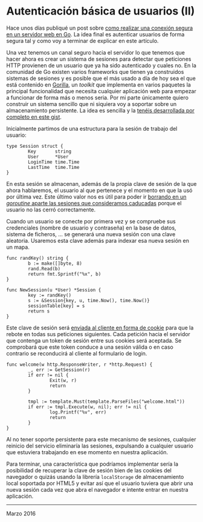 # Autenticación básica de usuarios (II)


Hace unos días publiqué un post sobre [como realizar una conexión segura en un
servidor web en Go](../posts.html/autenticacion-basica-usuarios-i.md.html). La idea final es autenticar usuarios de forma segura tal y
como voy a terminar de explicar en este artículo.

Una vez tenemos un canal seguro hacia el servidor lo que tenemos que hacer ahora
es crear un sistema de sesiones para detectar que peticiones HTTP provienen de
un usuario que ya ha sido autenticado y cuales no. En la comunidad de Go existen
varios frameworks que tienen ya construidos sistemas de sesiones y es posible
que el más usado a día de hoy sea el que está contenido en [Gorilla](http://www.gorillatoolkit.org/), un *toolkit*
que implementa en varios paquetes la principal funcionalidad que necesita
cualquier aplicación web para empezar a funcionar de forma más o menos seria.
Por mi parte únicamente quiero construir un sistema sencillo que ni siquiera voy
a soportar sobre un almacenamiento persistente. La idea es sencilla y la [tenéis
desarrollada por completo en este gist](https://gist.github.com/sdemingo/79d5b6651b728badbe46). 

Inicialmente partimos de una estructura para la sesión de trabajo del usuario:

    type Session struct {
            Key       string
            User      *User
            LoginTime time.Time
            LastTime  time.Time
    }

En esta sesión se almacenan, además de la propia clave de sesión de la que ahora
hablaremos, el usuario al que pertenece y el momento en que la usó por última
vez. Este último valor nos es útil para poder ir [borrando en un *goroutine*
aparte las sesiones que consideramos caducadas](https://gist.github.com/sdemingo/79d5b6651b728badbe46#file-sessions-go-L30) porque el usuario no las cerró
correctamente.

Cuando un usuario se conecte por primera vez y se compruebe sus credenciales
(nombre de usuario y contraseña) en la base de datos, sistema de ficheros,
&#x2026; se generará una nueva sesión con una clave aleatoria. Usaremos esta clave
además para indexar esa nueva sesión en un mapa.

    func randKey() string {
            b := make([]byte, 8)
            rand.Read(b)
            return fmt.Sprintf("%x", b)
    }
    
    func NewSession(u *User) *Session {
            key := randKey()
            s := &Session{key, u, time.Now(), time.Now()}
            sessionTable[key] = s
            return s
    }

Este clave de sesión será [enviada al cliente en forma de cookie](https://gist.github.com/sdemingo/79d5b6651b728badbe46#file-server-go-L74) para que la
rebote en todas sus peticiones siguientes. Cada petición hacia el servidor que
contenga un token de sesión entre sus cookies será aceptada. Se comprobará que
este token conduce a una sesión válida o en caso contrario se reconducirá al
cliente al formulario de login.

    func welcome(w http.ResponseWriter, r *http.Request) {
            _, err := GetSession(r)
            if err != nil {
                    Exit(w, r)
                    return
            }
    
            tmpl := template.Must(template.ParseFiles("welcome.html"))
            if err := tmpl.Execute(w, nil); err != nil {
                    log.Printf("%v", err)
                    return
            }
    }

Al no tener soporte persistente para este mecanismo de sesiones, cualquier
reinicio del servicio eliminaría las sesiones, expulsando a cualquier usuario
que estuviera trabajando en ese momento en nuestra aplicación. 

Para terminar, una característica que podríamos implementar sería la posibilidad
de recuperar la clave de sesión bien de las cookies del navegador o quizás
usando la librería `localStorage` de almacenamiento local soportada por HTML5 y
evitar así que el usuario tuviera que abrir una nueva sesión cada vez que abra
el navegador e intente entrar en nuestra aplicación.


---

Marzo 2016
